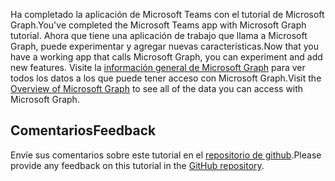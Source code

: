 <!-- markdownlint-disable MD002 MD041 -->

<span data-ttu-id="c7b14-101">Ha completado la aplicación de Microsoft Teams con el tutorial de Microsoft Graph.</span><span class="sxs-lookup"><span data-stu-id="c7b14-101">You've completed the Microsoft Teams app with Microsoft Graph tutorial.</span></span> <span data-ttu-id="c7b14-102">Ahora que tiene una aplicación de trabajo que llama a Microsoft Graph, puede experimentar y agregar nuevas características.</span><span class="sxs-lookup"><span data-stu-id="c7b14-102">Now that you have a working app that calls Microsoft Graph, you can experiment and add new features.</span></span> <span data-ttu-id="c7b14-103">Visite la [información general de Microsoft Graph](/graph/overview) para ver todos los datos a los que puede tener acceso con Microsoft Graph.</span><span class="sxs-lookup"><span data-stu-id="c7b14-103">Visit the [Overview of Microsoft Graph](/graph/overview) to see all of the data you can access with Microsoft Graph.</span></span>

## <a name="feedback"></a><span data-ttu-id="c7b14-104">Comentarios</span><span class="sxs-lookup"><span data-stu-id="c7b14-104">Feedback</span></span>

<span data-ttu-id="c7b14-105">Envíe sus comentarios sobre este tutorial en el [repositorio de github](https://github.com/microsoftgraph/msgraph-training-teamsapp-dotnet).</span><span class="sxs-lookup"><span data-stu-id="c7b14-105">Please provide any feedback on this tutorial in the [GitHub repository](https://github.com/microsoftgraph/msgraph-training-teamsapp-dotnet).</span></span>
